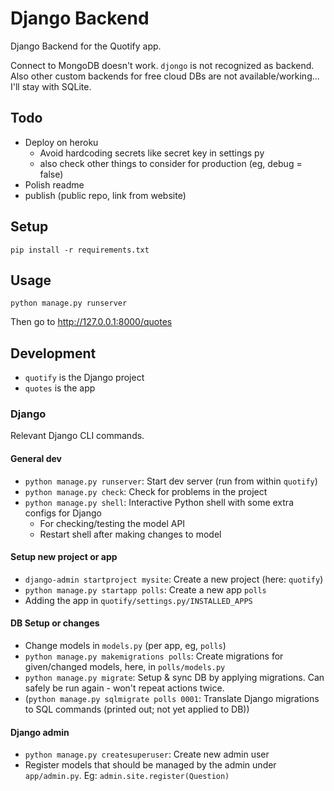# Django Backend

Django Backend for the Quotify app.

Connect to MongoDB doesn't work. `djongo` is not recognized as backend. 
Also other custom backends for free cloud DBs are not available/working...
I'll stay with SQLite.

## Todo

* Deploy on heroku
    * Avoid hardcoding secrets like secret key in settings py
    * also check other things to consider for production (eg, debug = false)
* Polish readme
* publish (public repo, link from website)

## Setup

```
pip install -r requirements.txt
```

## Usage

```
python manage.py runserver
```

Then go to http://127.0.0.1:8000/quotes

## Development

* `quotify` is the Django project
* `quotes` is the app

### Django

Relevant Django CLI commands.

#### General dev

* `python manage.py runserver`: Start dev server (run from within `quotify`)
* `python manage.py check`: Check for problems in the project
* `python manage.py shell`: Interactive Python shell with some extra configs for Django
    * For checking/testing the model API
    * Restart shell after making changes to model

#### Setup new project or app

* `django-admin startproject mysite`: Create a new project (here: `quotify`)
* `python manage.py startapp polls`: Create a new app `polls`
* Adding the app in `quotify/settings.py/INSTALLED_APPS`

#### DB Setup or changes

* Change models in `models.py` (per app, eg, `polls`)
* `python manage.py makemigrations polls`: Create migrations for given/changed models, here, in `polls/models.py` 
* `python manage.py migrate`: Setup & sync DB by applying migrations. Can safely be run again - won't repeat actions twice.
* (`python manage.py sqlmigrate polls 0001`: Translate Django migrations to SQL commands (printed out; not yet applied to DB))

#### Django admin

* `python manage.py createsuperuser`: Create new admin user
* Register models that should be managed by the admin under `app/admin.py`. Eg: `admin.site.register(Question)`
